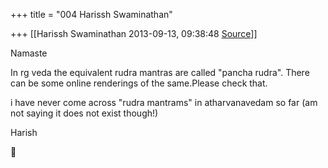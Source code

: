 +++
title = "004 Harissh Swaminathan"

+++
[[Harissh Swaminathan	2013-09-13, 09:38:48 [Source](https://groups.google.com/g/samskrita/c/AV2Ij-IGBbU)]]



Namaste

  

In rg veda the equivalent rudra mantras are called "pancha rudra". There can be some online renderings of the same.Please check that.

i have never come across "rudra mantrams" in atharvanavedam so far (am not saying it does not exist though!)

  

Harish



